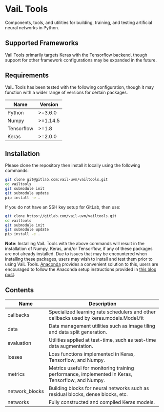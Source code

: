 # VaiL Tools
Components, tools, and utilities for building, training, and testing artificial neural networks in Python.

## Supported Frameworks
Vail Tools primarily targets Keras with the Tensorflow backend, though support for other framework 
configurations may be expanded in the future.

## Requirements
VaiL Tools has been tested with the following configuration, though it may function with a wider range of versions for certain packages.

| Name       | Version   |
| ---        | ---       |
| Python     | \>=3.6.0  |
| Numpy      | \>=1.14.5 |
| Tensorflow | \>=1.8    |
| Keras      | \>=2.0.0  |


## Installation
Please clone the repository then install it locally using the following commands:
```bash
git clone git@gitlab.com:vail-uvm/vailtools.git
cd vailtools
git submodule init
git submodule update
pip install -e .
```
If you do not have an SSH key setup for GitLab, then use:
```bash
git clone https://gitlab.com/vail-uvm/vailtools.git
cd vailtools
git submodule init
git submodule update
pip install -e .
```

__Note:__ Installing VaiL Tools with the above commands will result in the installation of 
Numpy, Keras, and/or Tensorflow, if any of these packages are not already installed.
Due to issues that may be encountered when installing these packages,
users may wish to install and test them prior to using VaiL Tools.
[Anaconda](https://www.anaconda.com/) provides a convenient solution to this,
users are encouraged to follow the Anaconda setup instructions provided in
[this blog post](https://johnhringiv.com/installing_tensorflow.php). 

## Contents
| Name           | Description                                                                                      |
| ---            | ---                                                                                              |
| callbacks      | Specialized learning rate schedulers and other callbacks used by keras.models.Model.fit          |
| data           | Data management utilities such as image tiling and data split generation.                        |
| evaluation     | Utilities applied at test-time, such as test-time data augmentation.                             |
| losses         | Loss functions implemented in Keras, Tensorflow, and Numpy.                                      |
| metrics        | Metrics useful for monitoring training performance, implemented in Keras, Tensorflow, and Numpy. |
| network_blocks | Building blocks for neural networks such as residual blocks, dense blocks, etc.                  |
| networks       | Fully constructed and compiled Keras models.                                                     |
